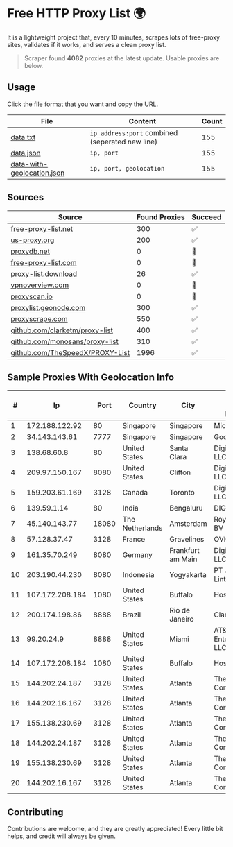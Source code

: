 
# Free HTTP Proxy List 🌍

It is a lightweight project that, every 10 minutes, scrapes lots of free-proxy sites, validates if it works, and serves a clean proxy list.


> Scraper found **4082** proxies at the latest update. Usable proxies are below.

## Usage

Click the file format that you want and copy the URL.


|File|Content|Count|
|----|-------|-----|
|[data.txt](https://raw.githubusercontent.com/themiralay/Proxy-List-World/master/data.txt)|`ip_address:port` combined (seperated new line)|155|
|[data.json](https://raw.githubusercontent.com/themiralay/Proxy-List-World/master/data.json)|`ip, port`|155|
|[data-with-geolocation.json](https://raw.githubusercontent.com/themiralay/Proxy-List-World/master/data-with-geolocation.json)|`ip, port, geolocation`|155|

## Sources

|Source|Found Proxies|Succeed|
|------|-------------|-------|
|[free-proxy-list.net](https://free-proxy-list.net)|300|✅|
|[us-proxy.org](https://www.us-proxy.org)|200|✅|
|[proxydb.net](http://proxydb.net)|0|🚫|
|[free-proxy-list.com](https://free-proxy-list.com/?page=&port=&type%5B%5D=http&type%5B%5D=https&up_time=0&search=Search)|0|🚫|
|[proxy-list.download](https://www.proxy-list.download/HTTP)|26|✅|
|[vpnoverview.com](https://vpnoverview.com/privacy/anonymous-browsing/free-proxy-servers)|0|🚫|
|[proxyscan.io](https://www.proxyscan.io)|0|🚫|
|[proxylist.geonode.com](https://proxylist.geonode.com/api/proxy-list?limit=300&page=1&sort_by=lastChecked&sort_type=desc&protocols=http,https)|300|✅|
|[proxyscrape.com](https://api.proxyscrape.com/v2/?request=displayproxies&protocol=http&timeout=10000&country=all&ssl=all&anonymity=all)|550|✅|
|[github.com/clarketm/proxy-list](https://raw.githubusercontent.com/clarketm/proxy-list/master/proxy-list-raw.txt)|400|✅|
|[github.com/monosans/proxy-list](https://raw.githubusercontent.com/monosans/proxy-list/main/proxies/http.txt)|310|✅|
|[github.com/TheSpeedX/PROXY-List](https://raw.githubusercontent.com/TheSpeedX/PROXY-List/master/http.txt)|1996|✅|


## Sample Proxies With Geolocation Info

|#|Ip|Port|Country|City|Internet Service Provider|
|-|--|----|-------|----|-------------------------|
|1|172.188.122.92|80|Singapore|Singapore|Microsoft|
|2|34.143.143.61|7777|Singapore|Singapore|Google LLC|
|3|138.68.60.8|80|United States|Santa Clara|DigitalOcean, LLC|
|4|209.97.150.167|8080|United States|Clifton|DigitalOcean, LLC|
|5|159.203.61.169|3128|Canada|Toronto|DigitalOcean, LLC|
|6|139.59.1.14|80|India|Bengaluru|DIGITALOCEAN|
|7|45.140.143.77|18080|The Netherlands|Amsterdam|RoyaleHosting BV|
|8|57.128.37.47|3128|France|Gravelines|OVH SAS|
|9|161.35.70.249|8080|Germany|Frankfurt am Main|DigitalOcean, LLC|
|10|203.190.44.230|8080|Indonesia|Yogyakarta|PT Jaring Lintas Utara|
|11|107.172.208.184|1080|United States|Buffalo|HostPapa|
|12|200.174.198.86|8888|Brazil|Rio de Janeiro|Claro S.A|
|13|99.20.24.9|8888|United States|Miami|AT&T Enterprises, LLC|
|14|107.172.208.184|1080|United States|Buffalo|HostPapa|
|15|144.202.24.187|3128|United States|Atlanta|The Constant Company|
|16|144.202.16.167|3128|United States|Atlanta|The Constant Company|
|17|155.138.230.69|3128|United States|Atlanta|The Constant Company|
|18|144.202.24.187|3128|United States|Atlanta|The Constant Company|
|19|155.138.230.69|3128|United States|Atlanta|The Constant Company|
|20|144.202.16.167|3128|United States|Atlanta|The Constant Company|



## Contributing

Contributions are welcome, and they are greatly appreciated! Every
little bit helps, and credit will always be given.

